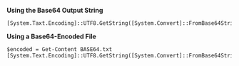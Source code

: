 **Using the Base64 Output String**
```
[System.Taxt.Encoding]::UTF8.GetString([System.Convert]::FromBase64String("base64string"))
```

**Using a Base64-Encoded File**
```
$encoded = Get-Content BASE64.txt
[System.Text.Encoding]::UTF8.GetString([System.Convert]::FromBase64String($encoded))
```
